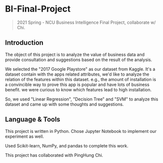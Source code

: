 # BI-Final-Project

> 2021 Spring - NCU Business Intelligence Final Project, collaborate w/ Chi.

## Introduction

The object of this project is to analyze the value of business data and provide consultation and suggestions based on the result of the analysis.

We selected the "2017 Google Playstore" as our dataset from Kaggle. It's a dataset contain with the apps related attributes, we'd like to analyze the relation of the features within this dataset.
e.g., the amount of installation is a convincible way to prove this app is popular and have lots of business benefit. we were curious to know which features lead to high installation.

So, we used "Linear Regression", "Decision Tree" and "SVM" to analyze this dataset and came up with some thoughts and suggestions.

## Language & Tools
This project is written in Python.  Chose Jupyter Notebook to implement our experiment as well.

Used Scikit-learn, NumPy, and pandas to complete this work.

This project has collaborated with PingHung Chi.
